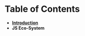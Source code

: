 # Table of Contents

* [**Introduction**](https://akoserwal.gitbook.io/how-it-feels-to-learn-javascript/~/edit/drafts/-LGAE_ZqIVixYVdoRCxG/introduction)
* **JS Eco-System**



